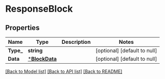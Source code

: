 # ResponseBlock

## Properties
Name | Type | Description | Notes
------------ | ------------- | ------------- | -------------
**Type_** | **string** |  | [optional] [default to null]
**Data** | [***BlockData**](BlockData.md) |  | [optional] [default to null]

[[Back to Model list]](../README.md#documentation-for-models) [[Back to API list]](../README.md#documentation-for-api-endpoints) [[Back to README]](../README.md)


